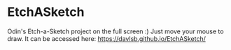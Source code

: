 # EtchASketch
Odin's Etch-a-Sketch project on the full screen :) Just move your mouse to draw.
It can be accessed here: https://davlsb.github.io/EtchASketch/
